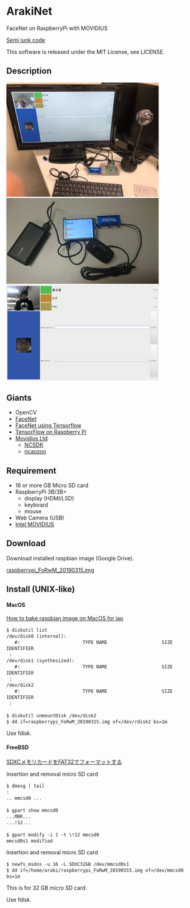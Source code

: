 ArakiNet
====
FaceNet on RaspberryPi with MOVIDIUS

[Semi junk code](https://github.com/araki2410/FaceRecToPi/tree/clean)

This software is released under the MIT License, see LICENSE.

## Description
<img src="https://github.com/araki2410/ArakiNet/blob/image/Img/facenet.jpg" width="400">
<img src="https://github.com/araki2410/ArakiNet/blob/image/Img/facenet_lite.jpg" width="400">
<img src="https://github.com/araki2410/ArakiNet/blob/image/Img/screenchot_facenet.png" width="400">


## Giants
 - OpenCV
 - [FaceNet](https://arxiv.org/abs/1503.03832)
 - [FaceNet using Tensorflow](https://github.com/davidsandberg/facenet)
 - [TensorFlow on Raspberry Pi](https://github.com/samjabrahams/tensorflow-on-raspberry-pi/)
 - [Movidius Ltd](https://github.com/movidius)
   - [NCSDK](https://github.com/movidius/ncsdk)
   - [ncaozoo](https://github.com/movidius/ncappzoo)

## Requirement
- 16 or more GB Micro SD card
- RaspberryPi 3B/3B+
  - display (HDMI/LSD)
  - keyboard
  - mouse
- Web Camera (USB)
- [Intel MOVIDIUS](https://developer.movidius.com)

## Download
Download installed raspbian image (Google Drive).

[raspberrypi_FoRwM_20190315.img](https://drive.google.com/open?id=1kjbBEBuSHBUUthrUBRUh3aBCvGnQzqoX)

## Install (UNIX-like)
#### MacOS
[How to bake raspbian image on MacOS for jap](https://ledsun.hatenablog.com/entry/2014/10/26/174712)

```shell
$ diskutil list
/dev/disk0 (internal):
   #:                       TYPE NAME                    SIZE       IDENTIFIER
 :
/dev/disk1 (synthesized):
   #:                       TYPE NAME                    SIZE       IDENTIFIER
 :
/dev/disk2
   #:                       TYPE NAME                    SIZE       IDENTIFIER
 :

$ diskutil unmountDisk /dev/disk2
$ dd if=raspberrypi_FoRwM_20190315.img of=/dev/rdisk2 bs=1m
```
Use fdisk.

#### FreeBSD
[SDXCメモリカードをFAT32でフォーマットする](http://www.cory.jp/98/sd_fat32.html)

Insertion and removal micro SD card
```shell
$ dmesg | tail 
:
.. mmcsd0 ...

$ gpart show mmcsd0
...MBR...
...!12...

$ gpart modify -i 1 -t \!12 mmcsd0
mmcsd0s1 modified
```

Insertion and removal micro SD card

```shell
$ newfs_msdos -u 16 -L SDXC32GB /dev/mmcsd0s1
$ dd if=/home/araki/raspberrypi_FoRwM_20190315.img of=/dev/mmcsd0 bs=1m
```
This is for 32 GB micro SD card.

Use fdisk.

